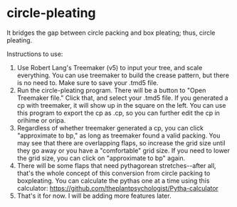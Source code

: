 # circle-pleating
It bridges the gap between circle packing and box pleating; thus, circle pleating. 

Instructions to use:
1. Use Robert Lang's Treemaker (v5) to input your tree, and scale everything. You can use treemaker to build the crease pattern, but there is no need to.
  Make sure to save your .tmd5 file.
2. Run the circle-pleating program. There will be a button to "Open Treemaker file." Click that, and select your .tmd5 file. 
  If you generated a cp with treemaker, it will show up in the square on the left. You can use this program to export the cp as .cp, so you can further edit the cp in orihime or oripa.
3. Regardless of whether treemaker generated a cp, you can click "approximate to bp," as long as treemaker found a valid packing. You may see that there are overlapping flaps, so increase the grid size until they go away or you have a "comfortable" grid size. If you need to lower the grid size, you can click on "approximate to bp" again.
4. There will be some flaps that need pythagorean stretches--after all, that's the whole concept of this conversion from circle packing to boxpleating. You can calculate the pythas one at a time using this calculator: https://github.com/theplantpsychologist/Pytha-calculator
5. That's it for now. I will be adding more features later.
